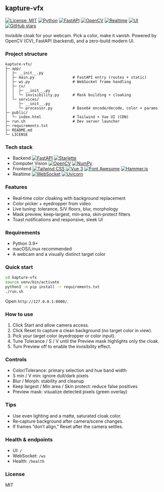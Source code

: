 ## kapture-vfx

[![License: MIT](https://img.shields.io/badge/License-MIT-blue.svg)](LICENSE)
[![Python](https://img.shields.io/badge/Python-3.9%2B-3776AB.svg?logo=python&logoColor=white)](https://www.python.org/)
[![FastAPI](https://img.shields.io/badge/FastAPI-0.x-009688.svg?logo=fastapi&logoColor=white)](https://fastapi.tiangolo.com/)
[![OpenCV](https://img.shields.io/badge/OpenCV-4.x-5C3EE8.svg?logo=opencv&logoColor=white)](https://opencv.org/)
[![Realtime](https://img.shields.io/badge/Realtime-WebSocket-1E90FF.svg)](#)
[![UI](https://img.shields.io/badge/UI-Tailwind%20CSS%20%2B%20Vue-38B2AC.svg?logo=tailwind-css&logoColor=white)](#)
[![GitHub stars](https://img.shields.io/github/stars/manuelapetsi/kapture-vfx?style=social)](https://github.com/manuelapetsi/kapture-vfx)

Invisible cloak for your webcam. Pick a color, make it vanish. Powered by OpenCV (CV), FastAPI (backend), and a zero-build modern UI.

### Project structure
```text
kapture-vfx/
├─ app/
│  ├─ __init__.py
│  ├─ main.py                 # FastAPI entry (routes + static)
│  ├─ ws.py                   # WebSocket frame handling
│  ├─ cv/
│  │  ├─ __init__.py
│  │  └─ invisibility.py      # Mask building + cloaking
│  └─ services/
│     ├─ __init__.py
│     └─ processor.py         # Base64 encode/decode, color + params
├─ public/
│  └─ index.html              # Tailwind + Vue UI (CDN)
├─ run.sh                     # Dev server launcher
├─ requirements.txt
├─ README.md
└─ LICENSE
```

### Tech stack
- Backend [![FastAPI](https://img.shields.io/badge/FastAPI-009688.svg?logo=fastapi&logoColor=white)](https://fastapi.tiangolo.com/) [![Starlette](https://img.shields.io/badge/Starlette-0A0A0A.svg)](https://www.starlette.io/)
- Computer Vision [![OpenCV](https://img.shields.io/badge/OpenCV-5C3EE8.svg?logo=opencv&logoColor=white)](https://opencv.org/) [![NumPy](https://img.shields.io/badge/NumPy-013243.svg?logo=numpy&logoColor=white)](https://numpy.org/)
- Frontend [![Tailwind CSS](https://img.shields.io/badge/Tailwind-38B2AC.svg?logo=tailwind-css&logoColor=white)](https://tailwindcss.com/) [![Vue 3](https://img.shields.io/badge/Vue%203-42B883.svg?logo=vue.js&logoColor=white)](https://vuejs.org/) [![Font Awesome](https://img.shields.io/badge/Font%20Awesome-528DD7.svg?logo=fontawesome&logoColor=white)](https://fontawesome.com/) [![Hammer.js](https://img.shields.io/badge/Hammer.js-FF9800.svg)](https://hammerjs.github.io/)
- Realtime [![WebSocket](https://img.shields.io/badge/WebSocket-1E90FF.svg)](#) [![Uvicorn](https://img.shields.io/badge/Uvicorn-121212.svg)](https://www.uvicorn.org/)

### Features
- Real‑time color cloaking with background replacement
- Color picker + eyedropper from video
- Live tuning: tolerance, S/V floors, blur, morphology
- Mask preview, keep‑largest, min‑area, skin‑protect filters
- Toast notifications and responsive, sleek UI

### Requirements
- Python 3.9+
- macOS/Linux recommended
- A webcam and a visually distinct target color

### Quick start
```bash
cd kapture-vfx
source venv/bin/activate
python3 -m pip install -r requirements.txt
./run.sh
```
Open `http://127.0.0.1:8000/`.

### How to use
1. Click Start and allow camera access.
2. Click Reset to capture a clean background (no target color in view).
3. Pick your target color (eyedropper or color input).
4. Tune Tolerance / S / V until the Preview mask highlights only the cloak.
5. Turn Preview off to enable the invisibility effect.

### Controls
- Color/Tolerance: primary selection and hue band width
- S min / V min: ignore dull/dark pixels
- Blur / Morph: stability and cleanup
- Keep largest / Min area / Skin protect: reduce false positives
- Preview mask: visualize detected pixels (green overlay)

### Tips
- Use even lighting and a matte, saturated cloak color.
- Re‑capture background after camera/scene changes.
- If frames “don’t align,” Reset after the camera settles.

### Health & endpoints
- UI: `/`
- WebSocket: `/ws`
- Health: `/health`

### License
MIT
